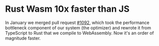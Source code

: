 <script setup>
import BlogMeta from "../../../../src/components/BlogMeta.vue";
</script>

# Rust Wasm 10x faster than JS

<BlogMeta github="samestep" date="2023-02-27" />

In January we merged pull request [#1092][wasm pr], which took the performance
bottleneck component of our system (the optimizer) and rewrote it from
TypeScript to Rust that we compile to WebAssembly. Now it's an order of
magnitude faster.

[wasm pr]: https://github.com/penrose/penrose/pull/1092
